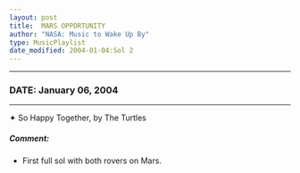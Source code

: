 ```yaml
---
layout: post
title:  MARS OPPORTUNITY
author: "NASA: Music to Wake Up By"
type: MusicPlaylist
date_modified: 2004-01-04:Sol 2
---
```


----
### DATE: January 06, 2004
----
✦ So Happy Together, by The Turtles

##### Comment:
* First full sol with both rovers on Mars.
